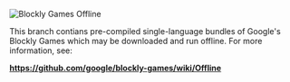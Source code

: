![Blockly Games Offline](https://raw.githubusercontent.com/wiki/google/blockly-games/title-offline.png)

This branch contians pre-compiled single-language bundles of Google's Blockly Games
which may be downloaded and run offline.  For more information, see:

**https://github.com/google/blockly-games/wiki/Offline**
